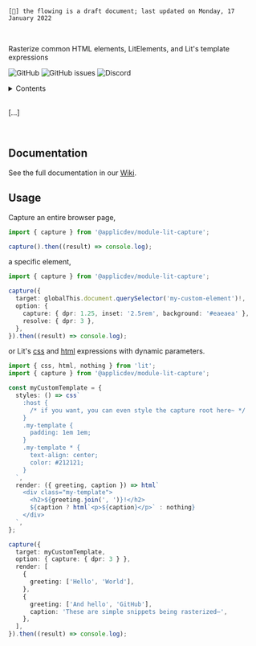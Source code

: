 <br>

`[🔖] the flowing is a draft document; last updated on Monday, 17 January 2022`

<br>

Rasterize common HTML elements, LitElements, and Lit's template expressions

![GitHub](https://img.shields.io/github/license/MiloTheirself/module-lit-capture?label=License)
![GitHub issues](https://img.shields.io/github/issues/MiloTheirself/module-lit-capture?label=Issues)
![Discord](https://img.shields.io/discord/494388532270465024?label=Discord)

<details>
<summary>Contents</summary>
<ul> 
  <li><a href="#Documentation">Documentation</a></li>
  <li><a href="#Usage">Usage</a></li>
</ul>
</details>  

<br>

[...]

<br>

## Documentation

See the full documentation in our [Wiki](https://github.com/MiloTheirself/module-lit-capture/wiki/Introduction).

## Usage

Capture an entire browser page,

```typescript
import { capture } from '@applicdev/module-lit-capture';

capture().then((result) => console.log);
```

a specific element,

```typescript
import { capture } from '@applicdev/module-lit-capture';

capture({
  target: globalThis.document.querySelector('my-custom-element')!,
  option: {
    capture: { dpr: 1.25, inset: '2.5rem', background: '#eaeaea' },
    resolve: { dpr: 3 },
  },
}).then((result) => console.log);
```

or Lit's [css](https://lit.dev/docs/components/styles/) and [html](https://lit.dev/docs/templates/expressions/) expressions with dynamic parameters.

```typescript
import { css, html, nothing } from 'lit';
import { capture } from '@applicdev/module-lit-capture';

const myCustomTemplate = {
  styles: () => css`
    :host {
      /* if you want, you can even style the capture root here~ */
    }
    .my-template {
      padding: 1em 1em;
    }
    .my-template * {
      text-align: center;
      color: #212121;
    }
  `,
  render: ({ greeting, caption }) => html`
    <div class="my-template">
      <h2>${greeting.join(', ')}!</h2>
      ${caption ? html`<p>${caption}</p>` : nothing}
    </div>
  `,
};

capture({
  target: myCustomTemplate,
  option: { capture: { dpr: 3 } },
  render: [
    {
      greeting: ['Hello', 'World'],
    },
    {
      greeting: ['And hello', 'GitHub'],
      caption: 'These are simple snippets being rasterized–',
    },
  ],
}).then((result) => console.log);
```

<!--### Contributing

Please see [CONTRIBUTING.md]().-->
